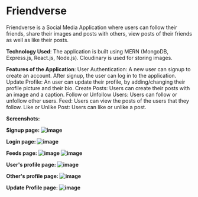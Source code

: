 # Friendverse
Friendverse is a Social Media Application where users can follow their friends, share their images and posts with others, view posts of their
friends as well as like their posts.

<b>Technology Used</b>: The application is built using MERN (MongoDB, Express.js, React.js, Node.js). Cloudinary is used for storing images.

<b>Features of the Application</b>:
User Authentication: A new user can signup to create an account. After signup, the user can log in to the application.
Update Profile: An user can update their profile, by adding/changing their profile picture and their bio.
Create Posts: Users can create their posts with an image and a caption.
Follow or Unfollow Users: Users can follow or unfollow other users.
Feed: Users can view the posts of the users that they follow.
Like or Unlike Post: Users can like or unlike a post.

<b>Screenshots<b>:

Signup page:
![image](https://github.com/supratik-sengupta-303/Friendverse/assets/121259028/052c9b27-7e13-4ecb-8c5f-7549308891c3)

Login page:
![image](https://github.com/supratik-sengupta-303/Friendverse/assets/121259028/abd90ca9-4d87-4e41-be84-1e2160d98e55)

Feeds page:
![image](https://github.com/supratik-sengupta-303/Friendverse/assets/121259028/92c50b50-7ee8-4b85-af71-d6001bf509f7)
![image](https://github.com/supratik-sengupta-303/Friendverse/assets/121259028/3f788a6e-987e-4b9c-b017-3861bc32a304)

User's profile page:
![image](https://github.com/supratik-sengupta-303/Friendverse/assets/121259028/9120abd9-b255-49c8-8fbd-fd764d587c9f)

Other's profile page:
![image](https://github.com/supratik-sengupta-303/Friendverse/assets/121259028/b5867648-e608-427d-b830-11fca78d68ad)

Update Profile page:
![image](https://github.com/supratik-sengupta-303/Friendverse/assets/121259028/1fa989f0-a1c3-4c07-97b4-8baedce99caa)
